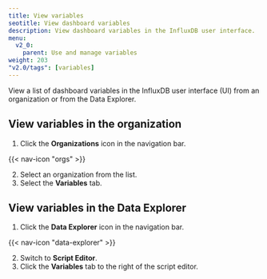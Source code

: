 ```yaml
---
title: View variables
seotitle: View dashboard variables
description: View dashboard variables in the InfluxDB user interface.
menu:
  v2_0:
    parent: Use and manage variables
weight: 203
"v2.0/tags": [variables]
---
```


View a list of dashboard variables in the InfluxDB user interface (UI) from an organization or from the Data Explorer.

## View variables in the organization

1. Click the **Organizations** icon in the navigation bar.

  {{< nav-icon "orgs" >}}

2. Select an organization from the list.  
3. Select the **Variables** tab.

## View variables in the Data Explorer

1. Click the **Data Explorer** icon in the navigation bar.

  {{< nav-icon "data-explorer" >}}

2. Switch to **Script Editor**.
3. Click the **Variables** tab to the right of the script editor.
